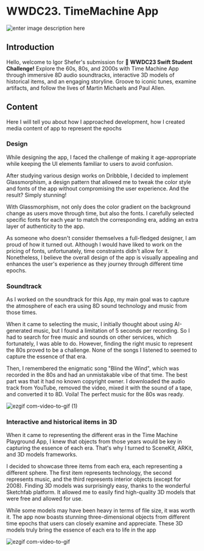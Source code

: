 # WWDC23. TimeMachine App

![enter image description here](https://lh3.googleusercontent.com/IOkINwO2ihXmg7Bn1G9d5QxSu6TlK4Sj-NX_SbweNlCL6lknMH3bV7oZqNQ0PpP360dyijbGka0rWny7nWlyryeM-_cqTmRvDRj3vblummTNeF2czQWIujGWGQReYCJRsmk9EtOBVZcj0tMRdHImP879vruZ4IQDTxXP27uWu857LSa7McpeuxsiOoZjgCTgl3E58k6bdxZPF6a5Ft4SF3aehs5GFBdvaRnN8UWTcm6Z_VRLKksNW0eneh3FrkwI4qYoEJHTbWrG0T_xCQkrcdL02HwCJNBY4XUkkZBc0vGcgmfIYhwqv14_mrEluLfJQO-1kGxm5sA3bfCKXCnzo2EJDu_JSsPoZIjLnj9LfZBhIVEJmUZ6jMjTudkSXqe-Cj9NsaO6eAt_ZQUfYUL63H-1fQ4Khy66fZDya75eo7owWqgk6AvP2U3UaQRuFqvD-ak4VYA92ehzWLNadCLwNcjoBmtQMTMaAq5pQvQz7hmsKkHzPads1C4WFcRsyppVmiHkroU4ZAefwMlTlZB7A2_Bm0eP5oQQ7LIwQ48NHU_nbMt77yCtPl35bxh0LBoHUC0xGbJKSC4FhYe9aFBYPYdViF_MLcAEeUYvYv6su9EB3OHbv300ClR_AbumBZKFu5tVwm8YzVjIRq4CcJJCB4uukke-cGk9O3BS8DUs_Ldf-aV_SNYGenEbxrpOttD9Te-rXvwIOVGAw_DaeqblUgfIokpdcw4Q529qpLgXhw5aNU1g0D__vlo09l6Leq3ZOwkon-baPofzQJESkuvdxlG4az_j01ujW3yEeHVo2iWwdtjrc-MbfxqCjncK-72FIFE_MqIy_ee2BOy14ePQit_LPDUwwCX6wGGuAdDkze-_Hd10fIXnQ52gnYqIPLN65KOPl272R9O8j5jsRI2XQnWPgaRMDh_gjzl8Bpq_VDnfDn0DWwqt174VgIZKfUbaFvuSDDZSu1kqVcnlZA=w1452-h1452-s-no?authuser=0)

## Introduction
Hello, welcome to Igor Shefer's submission for  **WWDC23 Swift Student Challenge!** Explore the 60s, 80s, and 2000s with Time Machine App through immersive 8D audio soundtracks, interactive 3D models of historical items, and an engaging storyline. Groove to iconic tunes, examine artifacts, and follow the lives of Martin Michaels and Paul Allen.

## Content
Here I will tell you about how I approached development, how I created media content of app to represent the epochs

### Design 
While designing the app, I faced the challenge of making it age-appropriate while keeping the UI elements familiar to users to avoid confusion.

After studying various design works on Dribbble, I decided to implement Glassmorphism, a design pattern that allowed me to tweak the color style and fonts of the app without compromising the user experience. And the result? Simply stunning!

With Glassmorphism, not only does the color gradient on the background change as users move through time, but also the fonts. I carefully selected specific fonts for each year to match the corresponding era, adding an extra layer of authenticity to the app.

As someone who doesn't consider themselves a full-fledged designer, I am proud of how it turned out. Although I would have liked to work on the pricing of fonts, unfortunately, time constraints didn't allow for it. Nonetheless, I believe the overall design of the app is visually appealing and enhances the user's experience as they journey through different time epochs.

### Soundtrack
As I worked on the soundtrack for this App, my main goal was to capture the atmosphere of each era using 8D sound technology and music from those times.

When it came to selecting the music, I initially thought about using AI-generated music, but I found a limitation of 5 seconds per recording. So I had to search for free music and sounds on other services, which fortunately, I was able to do. However, finding the right music to represent the 80s proved to be a challenge. None of the songs I listened to seemed to capture the essence of that era.

Then, I remembered the enigmatic song "Blind the Wind", which was recorded in the 80s and had an unmistakable vibe of that time. The best part was that it had no known copyright owner. I downloaded the audio track from YouTube, removed the video, mixed it with the sound of a tape, and converted it to 8D. Voila! The perfect music for the 80s was ready.

![ezgif com-video-to-gif (1)](https://user-images.githubusercontent.com/43014903/233785405-94f1e80f-5ebb-47bd-8a6d-62f081a345ca.gif)

### Interactive and historical items in 3D

When it came to representing the different eras in the Time Machine Playground App, I knew that objects from those years would be key in capturing the essence of each era. That's why I turned to SceneKit, ARKit, and 3D models frameworks.

I decided to showcase three items from each era, each representing a different sphere. The first item represents technology, the second represents music, and the third represents interior objects (except for 2008). Finding 3D models was surprisingly easy, thanks to the wonderful Sketchfab platform. It allowed me to easily find high-quality 3D models that were free and allowed for use.

While some models may have been heavy in terms of file size, it was worth it. The app now boasts stunning three-dimensional objects from different time epochs that users can closely examine and appreciate. These 3D models truly bring the essence of each era to life in the app

![ezgif com-video-to-gif](https://user-images.githubusercontent.com/43014903/233785257-38c9ef4a-4641-49ad-8375-f3c0c3d27ff9.gif)
